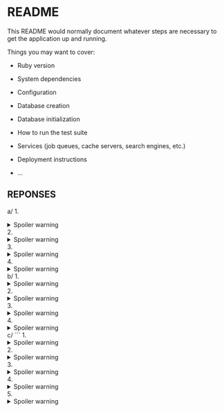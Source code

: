 # README

This README would normally document whatever steps are necessary to get the
application up and running.

Things you may want to cover:

* Ruby version

* System dependencies

* Configuration

* Database creation

* Database initialization

* How to run the test suite

* Services (job queues, cache servers, search engines, etc.)

* Deployment instructions

* ...

## REPONSES


a/
1.
<details>
  <summary>Spoiler warning</summary>
  
  
  ```ruby
    Album.count
  ```
  
</details>
2. 
<details>
  <summary>Spoiler warning</summary>
  
  
  ```ruby
    Track.find_by(title: "White Room") => Eric Clapton
  ```
  
</details>
3. 
<details>
  <summary>Spoiler warning</summary>
  
  
  ```ruby
    Track.find_by(duration: "188133") => Perfect
  ```
  
</details>
4. 
<details>
  <summary>Spoiler warning</summary>
  
  
  ```ruby
    Album.find_by(title: "Use Your Illusion II") => Guns N' Roses
  ```
  
</details>
b/
1. 
<details>
  <summary>Spoiler warning</summary>
  
  
  ```ruby
    Album.where("title like ?", "%great%").count
  ```
  
</details>
2. 
<details>
  <summary>Spoiler warning</summary>
  
  
  ```ruby
    Album.delete_by(title: "%music%")
  ```
  
</details>
3. 
<details>
  <summary>Spoiler warning</summary>
  
  
  ```ruby
    Album.where(artist: "AC/DC").count => 2
  ```
  
</details>
4. 
<details>
  <summary>Spoiler warning</summary>
  
  
  ```ruby
    Track.where(duration: "158589") => 0
  ```
  
</details>
c/
```
1.  
<details>
  <summary>Spoiler warning</summary>
  
  
  ```ruby
    acdc_songs = Track.where(artist: "AC/DC")
    (acdc_songs.length).time do |i|
      puts acdc_songs[i].title
    end
  ```
  
</details>
2.  
<details>
  <summary>Spoiler warning</summary>
  
  
  ```ruby
    songs = Track.where(album: "Let There Be Rock")
    songs.each do |i|
      puts i.title
    end  
  ```
  
</details>
3.  
<details>
  <summary>Spoiler warning</summary>
  
  
  ```ruby
    songs.sum(:duration)
  ```
  
</details>
4.  
<details>
  <summary>Spoiler warning</summary>
  
  
  ```ruby
    deep = Track.where("artist like ?", "Deep Purple")
    val = 0
    deep.each do |i|
      val = +i.price
    end
    puts val => 91.08(round)
  ```
  
</details>
5.  
<details>
  <summary>Spoiler warning</summary>
  
  
  ```ruby
    brit = Track.where("artist like ?", "Eric Clapton")
    brit.each do |i|
      i.update(artist: "Britney Spears")
    end
  ```
  
</details>
